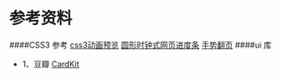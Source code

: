 参考资料
======
####CSS3 参考
[css3动画预览](http://www.minimamente.com/magic-css3-animations/)
[圆形时钟式网页进度条](http://www.codefans.net/jscss/code/3573.shtml)
[手势翻页](http://alvarotrigo.com/fullPage/#secondPage/3)
####ui 库

+ 1、豆瓣 [CardKit](https://github.com/douban-f2e/cardkit-demo-todoapp)

